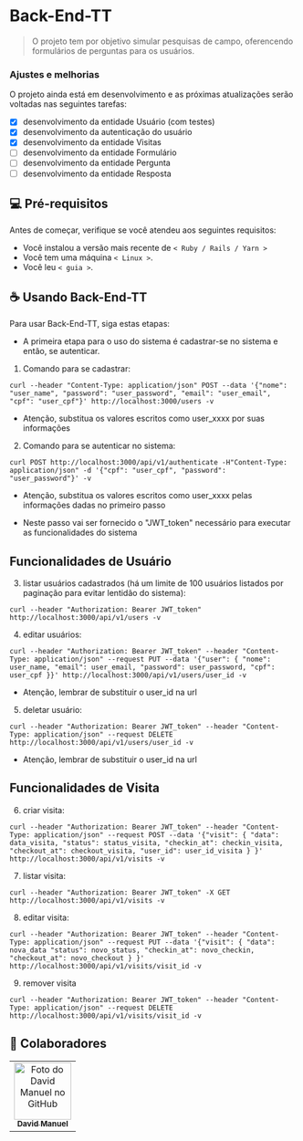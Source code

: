 # Back-End-TT

> O projeto tem por objetivo simular pesquisas de campo, oferencendo formulários de perguntas para os usuários.

### Ajustes e melhorias

O projeto ainda está em desenvolvimento e as próximas atualizações serão voltadas nas seguintes tarefas:

- [x] desenvolvimento da entidade Usuário (com testes)
- [x] desenvolvimento da autenticação do usuário
- [x] desenvolvimento da entidade Visitas
- [ ] desenvolvimento da entidade Formulário
- [ ] desenvolvimento da entidade Pergunta
- [ ] desenvolvimento da entidade Resposta

## 💻 Pré-requisitos

Antes de começar, verifique se você atendeu aos seguintes requisitos:

* Você instalou a versão mais recente de `< Ruby / Rails / Yarn >`
* Você tem uma máquina `< Linux >`.
* Você leu `< guia >`.


## ☕ Usando Back-End-TT

Para usar Back-End-TT, siga estas etapas:

* A primeira etapa para o uso do sistema é cadastrar-se no sistema e então, se autenticar.

1. Comando para se cadastrar:
```
curl --header "Content-Type: application/json" POST --data '{"nome": "user_name", "password": "user_password", "email": "user_email", "cpf": "user_cpf"}' http://localhost:3000/users -v
```
* Atenção, substitua os valores escritos como user_xxxx por suas informações

2. Comando para se autenticar no sistema:
```
curl POST http://localhost:3000/api/v1/authenticate -H"Content-Type: application/json" -d '{"cpf": "user_cpf", "password": "user_password"}' -v
```
* Atenção, substitua os valores escritos como user_xxxx pelas informações dadas no primeiro passo

* Neste passo vai ser fornecido o "JWT_token" necessário para executar as funcionalidades do sistema


## Funcionalidades de Usuário

3. listar usuários cadastrados (há um limite de 100 usuários listados por paginação para evitar lentidão do sistema):

```
curl --header "Authorization: Bearer JWT_token" http://localhost:3000/api/v1/users -v
```


4. editar usuários:

```
curl --header "Authorization: Bearer JWT_token" --header "Content-Type: application/json" --request PUT --data '{"user": { "nome": user_name, "email": user_email, "password": user_password, "cpf": user_cpf }}' http://localhost:3000/api/v1/users/user_id -v
```

* Atenção, lembrar de substituir o user_id na url

5. deletar usuário:

```
curl --header "Authorization: Bearer JWT_token" --header "Content-Type: application/json" --request DELETE http://localhost:3000/api/v1/users/user_id -v
```

* Atenção, lembrar de substituir o user_id na url

## Funcionalidades de Visita

6. criar visita:

```
curl --header "Authorization: Bearer JWT_token" --header "Content-Type: application/json" --request POST --data '{"visit": { "data": data_visita, "status": status_visita, "checkin_at": checkin_visita, "checkout_at": checkout_visita, "user_id": user_id_visita } }' http://localhost:3000/api/v1/visits -v
```

7. listar visita:

```
curl --header "Authorization: Bearer JWT_token" -X GET http://localhost:3000/api/v1/visits -v
```

8. editar visita:

```
curl --header "Authorization: Bearer JWT_token" --header "Content-Type: application/json" --request PUT --data '{"visit": { "data": nova_data "status": novo_status, "checkin_at": novo_checkin, "checkout_at": novo_checkout } }' http://localhost:3000/api/v1/visits/visit_id -v
```

9. remover visita

```
curl --header "Authorization: Bearer JWT_token" --header "Content-Type: application/json" --request DELETE http://localhost:3000/api/v1/visits/visit_id -v
```





## 🤝 Colaboradores

<table>
  <tr>
    <td align="center">
      <a href="#">
        <img src="https://avatars.githubusercontent.com/u/55093303?s=400&u=89f708771cae690428170a701a7b1ec2bc6ce98c&v=4" width="100px;" alt="Foto do David Manuel no GitHub"/><br>
        <sub>
          <b>David Manuel</b>
        </sub>
      </a>
    </td>
  </tr>
</table>